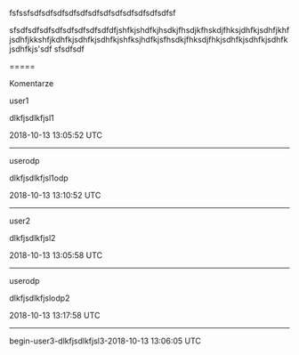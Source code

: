 
fsfssfsdfsdfsdfsdfsdfsdfsdfsdfsdfsdfsdfsdfsf

sfsdfsdfsdfsdfsdfsdfsdfsdfdfjshfkjshdfkjhsdkjfhsdjkfhskdjfhksjdhfkjsdhfjkhfjsdhfjkkshfjkdhfkjsdhfkjsdhfkjshfksjhdfkjsfhsdkjfhksdjfhkjsdhfkjsdhfkjsdhfkjsdhfkjs'sdf
sfsdfsdf

=====

Komentarze

user1

dlkfjsdlkfjsl1

2018-10-13 13:05:52 UTC

---
<p />

userodp

dlkfjsdlkfjsl1odp

2018-10-13 13:10:52 UTC

---
<p />

user2

dlkfjsdlkfjsl2

2018-10-13 13:05:58 UTC

---
<p />

userodp

dlkfjsdlkfjslodp2

2018-10-13 13:17:58 UTC

---
<p />

begin-user3-dlkfjsdlkfjsl3-2018-10-13 13:06:05 UTC
